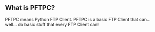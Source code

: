 ## What is PFTPC?
PFTPC means Python FTP Client. PFTPC is a basic FTP Client that can... well... do basic stuff that every FTP Client can!
